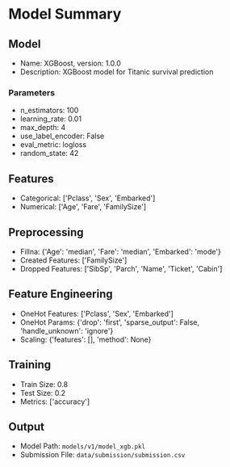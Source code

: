 # Model Summary

## Model

- Name: XGBoost, version: 1.0.0
- Description: XGBoost model for Titanic survival prediction

### Parameters

- n_estimators: 100
- learning_rate: 0.01
- max_depth: 4
- use_label_encoder: False
- eval_metric: logloss
- random_state: 42

## Features

- Categorical: ['Pclass', 'Sex', 'Embarked']
- Numerical: ['Age', 'Fare', 'FamilySize']

## Preprocessing

- Fillna: {'Age': 'median', 'Fare': 'median', 'Embarked': 'mode'}
- Created Features: ['FamilySize']
- Dropped Features: ['SibSp', 'Parch', 'Name', 'Ticket', 'Cabin']

## Feature Engineering

- OneHot Features: ['Pclass', 'Sex', 'Embarked']
- OneHot Params: {'drop': 'first', 'sparse_output': False, 'handle_unknown': 'ignore'}
- Scaling: {'features': [], 'method': None}

## Training

- Train Size: 0.8
- Test Size: 0.2
- Metrics: ['accuracy']

## Output

- Model Path: `models/v1/model_xgb.pkl`
- Submission File: `data/submission/submission.csv`